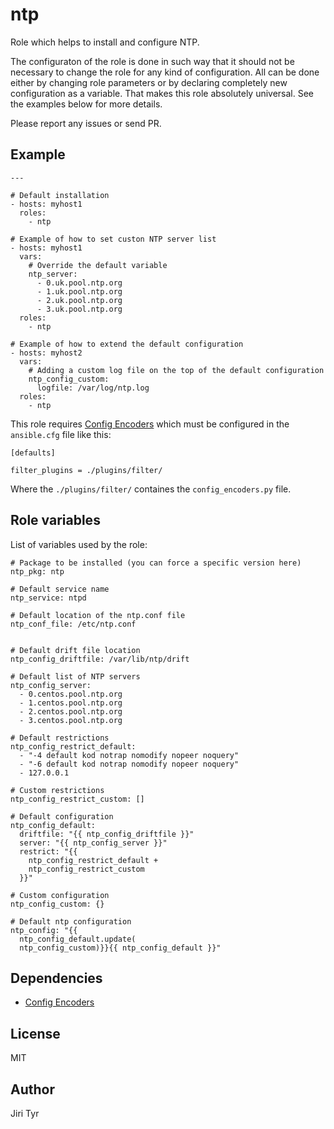 ntp
===

Role which helps to install and configure NTP.

The configuraton of the role is done in such way that it should not be necessary
to change the role for any kind of configuration. All can be done either by
changing role parameters or by declaring completely new configuration as a
variable. That makes this role absolutely universal. See the examples below for
more details.

Please report any issues or send PR.


Example
-------

```
---

# Default installation
- hosts: myhost1
  roles:
    - ntp

# Example of how to set custon NTP server list
- hosts: myhost1
  vars:
    # Override the default variable
    ntp_server:
      - 0.uk.pool.ntp.org
      - 1.uk.pool.ntp.org
      - 2.uk.pool.ntp.org
      - 3.uk.pool.ntp.org
  roles:
    - ntp

# Example of how to extend the default configuration
- hosts: myhost2
  vars:
    # Adding a custom log file on the top of the default configuration
    ntp_config_custom:
      logfile: /var/log/ntp.log
  roles:
    - ntp
```

This role requires [Config
Encoders](https://github.com/jtyr/ansible/blob/jtyr-config_encoders/lib/ansible/plugins/filter/config_encoders.py)
which must be configured in the `ansible.cfg` file like this:

```
[defaults]

filter_plugins = ./plugins/filter/
```

Where the `./plugins/filter/` containes the `config_encoders.py` file.


Role variables
--------------

List of variables used by the role:

```
# Package to be installed (you can force a specific version here)
ntp_pkg: ntp

# Default service name
ntp_service: ntpd

# Default location of the ntp.conf file
ntp_conf_file: /etc/ntp.conf


# Default drift file location
ntp_config_driftfile: /var/lib/ntp/drift

# Default list of NTP servers
ntp_config_server:
  - 0.centos.pool.ntp.org
  - 1.centos.pool.ntp.org
  - 2.centos.pool.ntp.org
  - 3.centos.pool.ntp.org

# Default restrictions
ntp_config_restrict_default:
  - "-4 default kod notrap nomodify nopeer noquery"
  - "-6 default kod notrap nomodify nopeer noquery"
  - 127.0.0.1

# Custom restrictions
ntp_config_restrict_custom: []

# Default configuration
ntp_config_default:
  driftfile: "{{ ntp_config_driftfile }}"
  server: "{{ ntp_config_server }}"
  restrict: "{{
    ntp_config_restrict_default +
    ntp_config_restrict_custom
  }}"

# Custom configuration
ntp_config_custom: {}

# Default ntp configuration
ntp_config: "{{
  ntp_config_default.update(
  ntp_config_custom)}}{{ ntp_config_default }}"
```


Dependencies
------------

- [Config Encoders](https://github.com/jtyr/ansible/blob/jtyr-config_encoders/lib/ansible/plugins/filter/config_encoders.py)


License
-------

MIT


Author
------

Jiri Tyr
